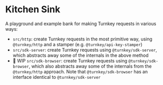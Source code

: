 # Kitchen Sink

A playground and example bank for making Turnkey requests in various ways:

- `src/http`: create Turnkey requests in the most primitive way, using `@turnkey/http` and a stamper (e.g. `@turnkey/api-key-stamper`)
- `src/sdk-server`: create Turnkey requests using `@turnkey/sdk-server`, which abstracts away some of the internals in the above method
- 🚧 WIP `src/sdk-browser`: create Turnkey requests using `@turnkey/sdk-browser`, which also abstracts away some of the internals from the `@turnkey/http` approach. Note that `@turnkey/sdk-browser` has an interface identical to `@turnkey/sdk-server`
